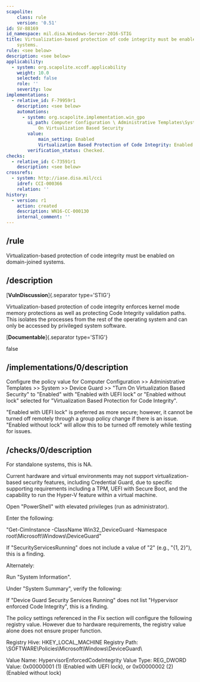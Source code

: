 ```yaml
---
scapolite:
    class: rule
    version: '0.51'
id: SV-88169
id_namespace: mil.disa.Windows-Server-2016-STIG
title: Virtualization-based protection of code integrity must be enabled on domain-joined
    systems.
rule: <see below>
description: <see below>
applicability:
  - system: org.scapolite.xccdf.applicability
    weight: 10.0
    selected: false
    role: ''
    severity: low
implementations:
  - relative_id: F-79959r1
    description: <see below>
    automations:
      - system: org.scapolite.implementation.win_gpo
        ui_path: Computer Configuration \ Administrative Templates\System\Device Guard\Turn
            On Virtualization Based Security
        value:
            main_setting: Enabled
            Virtualization Based Protection of Code Integrity: Enabled with UEFI lock
        verification_status: Checked.
checks:
  - relative_id: C-73591r1
    description: <see below>
crossrefs:
  - system: http://iase.disa.mil/cci
    idref: CCI-000366
    relation: ''
history:
  - version: r1
    action: created
    description: WN16-CC-000130
    internal_comment: ''
---
```



## /rule

Virtualization-based protection of code integrity must be enabled on domain-joined systems.

## /description

[**VulnDiscussion**]{.separator type='STIG'}

Virtualization-based protection of code integrity enforces kernel mode memory protections as well as protecting Code Integrity validation paths. This isolates the processes from the rest of the operating system and can only be accessed by privileged system software.

[**Documentable**]{.separator type='STIG'}

false

## /implementations/0/description

Configure the policy value for Computer Configuration >> Administrative Templates >> System >> Device Guard >> "Turn On Virtualization Based Security" to "Enabled" with "Enabled with UEFI lock" or "Enabled without lock" selected for "Virtualization Based Protection for Code Integrity".

"Enabled with UEFI lock" is preferred as more secure; however, it cannot be turned off remotely through a group policy change if there is an issue. "Enabled without lock" will allow this to be turned off remotely while testing for issues.

## /checks/0/description

For standalone systems, this is NA.

Current hardware and virtual environments may not support virtualization-based security features, including Credential Guard, due to specific supporting requirements including a TPM, UEFI with Secure Boot, and the capability to run the Hyper-V feature within a virtual machine.

Open "PowerShell" with elevated privileges (run as administrator).

Enter the following:

"Get-CimInstance -ClassName Win32_DeviceGuard -Namespace root\Microsoft\Windows\DeviceGuard"

If "SecurityServicesRunning" does not include a value of "2" (e.g., "{1, 2}"), this is a finding.

Alternately:

Run "System Information".

Under "System Summary", verify the following:

If "Device Guard Security Services Running" does not list "Hypervisor enforced Code Integrity", this is a finding.

The policy settings referenced in the Fix section will configure the following registry value. However due to hardware requirements, the registry value alone does not ensure proper function.

Registry Hive: HKEY_LOCAL_MACHINE
Registry Path: \SOFTWARE\Policies\Microsoft\Windows\DeviceGuard\

Value Name: HypervisorEnforcedCodeIntegrity
Value Type: REG_DWORD
Value: 0x00000001 (1) (Enabled with UEFI lock), or 0x00000002 (2) (Enabled without lock)
